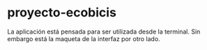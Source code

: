 # proyecto-ecobicis

La aplicación está pensada para ser utilizada desde la terminal. Sin embargo está la maqueta de la interfaz por otro lado.